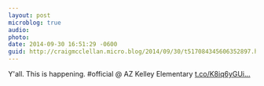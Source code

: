 ```yaml
---
layout: post
microblog: true
audio: 
photo: 
date: 2014-09-30 16:51:29 -0600
guid: http://craigmcclellan.micro.blog/2014/09/30/t517084345606352897.html
---
```

Y'all. This is happening. #official @ AZ Kelley Elementary [t.co/K8iq6yGUi...](http://t.co/K8iq6yGUiF)
